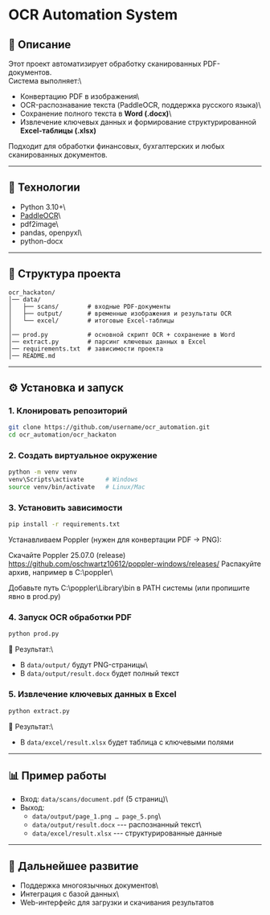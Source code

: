 # OCR Automation System

## 📌 Описание

Этот проект автоматизирует обработку сканированных PDF-документов.\
Система выполняет:\
- Конвертацию PDF в изображения\
- OCR-распознавание текста (PaddleOCR, поддержка русского языка)\
- Сохранение полного текста в **Word (.docx)**\
- Извлечение ключевых данных и формирование структурированной
**Excel-таблицы (.xlsx)**

Подходит для обработки финансовых, бухгалтерских и любых сканированных
документов.

------------------------------------------------------------------------

## 🚀 Технологии

-   Python 3.10+\
-   [PaddleOCR](https://github.com/PaddlePaddle/PaddleOCR)\
-   pdf2image\
-   pandas, openpyxl\
-   python-docx

------------------------------------------------------------------------

## 📂 Структура проекта

    ocr_hackaton/
    │── data/
    │   ├── scans/        # входные PDF-документы
    │   ├── output/       # временные изображения и результаты OCR
    │   └── excel/        # итоговые Excel-таблицы
    │
    │── prod.py           # основной скрипт OCR + сохранение в Word
    │── extract.py        # парсинг ключевых данных в Excel
    │── requirements.txt  # зависимости проекта
    │── README.md

------------------------------------------------------------------------

## ⚙️ Установка и запуск

### 1. Клонировать репозиторий

``` bash
git clone https://github.com/username/ocr_automation.git
cd ocr_automation/ocr_hackaton
```

### 2. Создать виртуальное окружение

``` bash
python -m venv venv
venv\Scripts\activate      # Windows
source venv/bin/activate   # Linux/Mac
```

### 3. Установить зависимости

``` bash
pip install -r requirements.txt
```

Устанавливаем Poppler (нужен для конвертации PDF → PNG):

Скачайте Poppler 25.07.0 (release)
https://github.com/oschwartz10612/poppler-windows/releases/
Распакуйте архив, например в C:\poppler\

Добавьте путь C:\poppler\Library\bin в PATH системы (или пропишите явно в prod.py)

### 4. Запуск OCR обработки PDF

``` bash
python prod.py
```

📌 Результат:\
- В `data/output/` будут PNG-страницы\
- В `data/output/result.docx` будет полный текст

### 5. Извлечение ключевых данных в Excel

``` bash
python extract.py
```

📌 Результат:\
- В `data/excel/result.xlsx` будет таблица с ключевыми полями

------------------------------------------------------------------------

## 📊 Пример работы

-   Вход: `data/scans/document.pdf` (5 страниц)\
-   Выход:
    -   `data/output/page_1.png … page_5.png`\
    -   `data/output/result.docx` --- распознанный текст\
    -   `data/excel/result.xlsx` --- структурированные данные

------------------------------------------------------------------------

## 📌 Дальнейшее развитие

-   Поддержка многоязычных документов\
-   Интеграция с базой данных\
-   Web-интерфейс для загрузки и скачивания результатов
